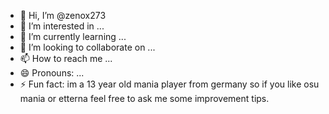 - 👋 Hi, I’m @zenox273
- 👀 I’m interested in ...
- 🌱 I’m currently learning ...
- 💞️ I’m looking to collaborate on ...
- 📫 How to reach me ...
- 😄 Pronouns: ...
- ⚡ Fun fact: im a 13 year old mania player from germany so if you like osu mania or etterna feel free to ask me some improvement tips.

<!---
zenox273/zenox273 is a ✨ special ✨ repository because its `README.md` (this file) appears on your GitHub profile.
You can click the Preview link to take a look at your changes.
--->
